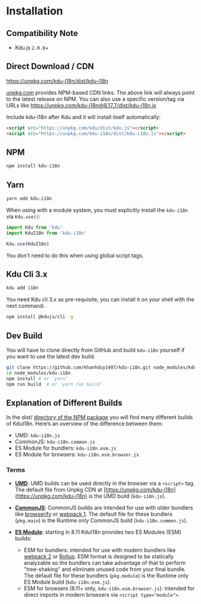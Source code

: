 # Installation

## Compatibility Note

- Kdu.js `2.0.0`+

## Direct Download / CDN

<https://unpkg.com/kdu-i18n/dist/kdu-i18n>

[unpkg.com](https://unpkg.com) provides NPM-based CDN links. The above link will always point to the latest release on NPM. You can also use a specific version/tag via URLs like <https://unpkg.com/kdu-i18n@8.17.7/dist/kdu-i18n.js>

Include kdu-i18n after Kdu and it will install itself automatically:

    
```html    
<script src="https://unpkg.com/kdu/dist/kdu.js"></script>
<script src="https://unpkg.com/kdu-i18n/dist/kdu-i18n.js"></script>
```

## NPM
    
```sh
npm install kdu-i18n
``` 

## Yarn
    
```sh
yarn add kdu-i18n
```

When using with a module system, you must explicitly install the `kdu-i18n`
via `Kdu.use()`:

    
```javascript
import Kdu from 'kdu'
import KduI18n from 'kdu-i18n'

Kdu.use(KduI18n)
```

You don't need to do this when using global script tags.

## Kdu Cli 3.x
    
```sh
kdu add i18n
```

You need Kdu cli 3.x as pre-requisite, you can install it on your shell with the next command:

```sh
npm install @kdujs/cli -g
```

## Dev Build

You will have to clone directly from GitHub and build `kdu-i18n` yourself if you want to use the latest dev build.

```sh
git clone https://github.com/khanhduy1407/kdu-i18n.git node_modules/kdu-i18n
cd node_modules/kdu-i18n
npm install # or `yarn`
npm run build  # or `yarn run build`
```

## Explanation of Different Builds

In the dist/ [directory of the NPM package](https://cdn.jsdelivr.net/npm/kdu-i18n/dist/) you will find many different builds of KduI18n. Here’s an overview of the difference between them:

- UMD: `kdu-i18n.js`
- CommonJS: `kdu-i18n.common.js`
- ES Module for bundlers: `kdu-i18n.esm.js`
- ES Module for browsers: `kdu-i18n.esm.browser.js`

### Terms

- **[UMD](https://github.com/umdjs/umd)**: UMD builds can be used directly in the browser via a `<script>` tag. The default file from Unpkg CDN at [https://unpkg.com/kdu-i18n](https://unpkg.com/kdu-i18n) is the UMD build (`kdu-i18n.js`).

- **[CommonJS](http://wiki.commonjs.org/wiki/Modules/1.1)**: CommonJS builds are intended for use with older bundlers like [browserify](http://browserify.org/) or [webpack 1](https://webpack.github.io). The default file for these bundlers (`pkg.main`) is the Runtime only CommonJS build (`kdu-i18n.common.js`).

- **[ES Module](http://exploringjs.com/es6/ch_modules.html)**: starting in 8.11 KduI18n provides two ES Modules (ESM) builds:
  - ESM for bundlers: intended for use with modern bundlers like [webpack 2](https://webpack.js.org) or [Rollup](https://rollupjs.org/). ESM format is designed to be statically analyzable so the bundlers can take advantage of that to perform "tree-shaking" and eliminate unused code from your final bundle. The default file for these bundlers (`pkg.module`) is the Runtime only ES Module build (`kdu-i18n.esm.js`).
  - ESM for browsers (8.11+ only, `kdu-i18n.esm.browser.js`): intended for direct imports in modern browsers via `<script type="module">`.
